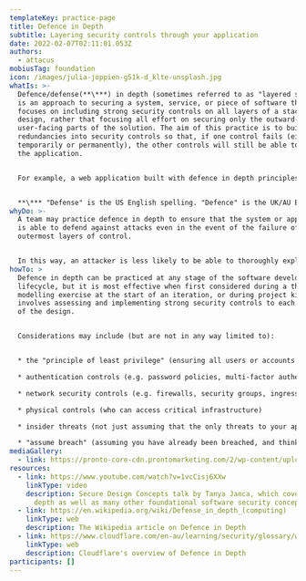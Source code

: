 ```yaml
---
templateKey: practice-page
title: Defence in Depth
subtitle: Layering security controls through your application
date: 2022-02-07T02:11:01.053Z
authors:
  - attacus
mobiusTag: foundation
icon: /images/julia-joppien-g51k-d_klte-unsplash.jpg
whatIs: >-
  Defence/defense(**\***) in depth (sometimes referred to as "layered security")
  is an approach to securing a system, service, or piece of software that
  focuses on including strong security controls on all layers of a stack or
  design, rather that focusing all effort on securing only the outward- or
  user-facing parts of the solution. The aim of this practice is to build
  redundancies into security controls so that, if one control fails (either
  temporarily or permanently), the other controls will still be able to protect
  the application.


  For example, a web application built with defence in depth principles in mind may have implemented a Web Application Firewall (WAF) as a first line of defence against malicious, user-submitted data, but will also have set strong security flags on application session cookies, implemented a strict Content Security Policy (CSP), and application logic that does not directly pass user-submitted strings as program variables. This requires the cooperation of the entire team involved in building the web application to ensure that security controls have been implemented correctly across the application and that those controls work together to prevent attempts to breach or maliciously manipulate the application.


  **\*** "Defense" is the US English spelling. "Defence" is the UK/AU English spelling.
whyDo: >-
  A team may practice defence in depth to ensure that the system or application
  is able to defend against attacks even in the event of the failure of the
  outermost layers of control. 


  In this way, an attacker is less likely to be able to thoroughly exploit or penetrate the system because the team that designed it has not assumed that the outer layer of defences will hold up against all types of attack, or that there is no way past those defences that they have not anticipated.
howTo: >
  Defence in depth can be practiced at any stage of the software development
  lifecycle, but it is most effective when first considered during a threat
  modelling exercise at the start of an iteration, or during project kickoff. It
  involves assessing and implementing strong security controls to each element
  of the design.


  Considerations may include (but are not in any way limited to):


  * the "principle of least privilege" (ensuring all users or accounts have only the minimum permissions required to perform their functions, and no more)

  * authentication controls (e.g. password policies, multi-factor authentication)

  * network security controls (e.g. firewalls, security groups, ingress and egress rules)

  * physical controls (who can access critical infrastructure)

  * insider threats (not just assuming that the only threats to your application will come from attackers outside of your organisation)

  * "assume breach" (assuming you have already been breached, and thinking about what internal controls are in place)
mediaGallery:
  - link: https://pronto-core-cdn.prontomarketing.com/2/wp-content/uploads/sites/3415/2015/11/ProactiveProtection_CircleChart.jpg
resources:
  - link: https://www.youtube.com/watch?v=1vcCisj6XXw
    linkType: video
    description: Secure Design Concepts talk by Tanya Janca, which covers defence in
      depth as well as many other foundational software security concepts
  - link: https://en.wikipedia.org/wiki/Defense_in_depth_(computing)
    linkType: web
    description: The Wikipedia article on Defence in Depth
  - link: https://www.cloudflare.com/en-au/learning/security/glossary/what-is-defense-in-depth/
    linkType: web
    description: Cloudflare's overview of Defence in Depth
participants: []
---
```

